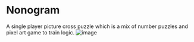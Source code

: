 # Nonogram
A single player picture cross puzzle which is a mix of number puzzles and pixel art game to train logic.
![image](https://github.com/sinchan-s/nonogram/assets/63915540/b2d3129e-a120-4083-9c9c-80fbeeea1b42)
